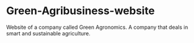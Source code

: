 # Green-Agribusiness-website
Website of a company called Green Agronomics. A company that deals in smart and sustainable agriculture.

